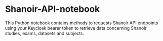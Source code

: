 # Shanoir-API-notebook

This Python notebook contains methods to requests Shanoir API endpoints using your Keycloak bearer token to retrieve data concerning Shanoir studies, exams, datasets and subjects.

